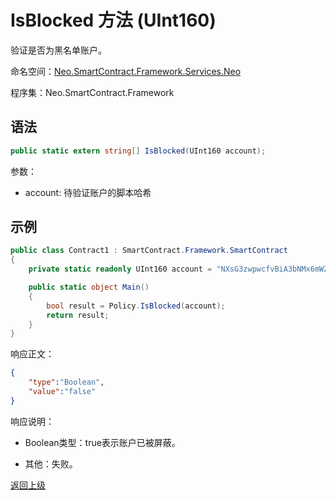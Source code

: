 # IsBlocked 方法 (UInt160)

验证是否为黑名单账户。

命名空间：[Neo.SmartContract.Framework.Services.Neo](../../neo.md)

程序集：Neo.SmartContract.Framework

## 语法

```c#
public static extern string[] IsBlocked(UInt160 account);
```

参数：

- account: 待验证账户的脚本哈希

## 示例

```c#
public class Contract1 : SmartContract.Framework.SmartContract
{
    private static readonly UInt160 account = "NXsG3zwpwcfvBiA3bNMx6mWZGEro9ZqTqM".ToScriptHash();

    public static object Main()
    {
        bool result = Policy.IsBlocked(account);
        return result;
    }
}
```

响应正文：

```json
{
	"type":"Boolean",
	"value":"false"
}
```

响应说明：

- Boolean类型：true表示账户已被屏蔽。

- 其他：失败。

[返回上级](../Policy.md)